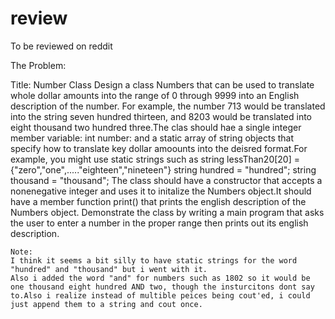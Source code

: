 # review
To be reviewed on reddit

The Problem:

Title: Number Class
  Design a class Numbers that can be used to translate whole dollar amounts into the range of 0 through 9999 into an English description of the number. For example, the number 713 would be translated into the string seven hundred thirteen, and 8203 would be translated into eight thousand two hundred three.The clas should hae a single integer member variable:
  int number:
  and a static array of string objects that specify how to translate key dollar amoounts into the deisred format.For example, you might use static strings such as 
  string lessThan20[20] = {"zero","one",....."eighteen","nineteen"}
  string hundred = "hundred";
  string thousand = "thousand";
    The class should have a constructor that accepts a nonenegative integer and uses it to initalize the Numbers object.It should have a member function print() that prints the english description of the Numbers object. Demonstrate the class by writing a main program that asks the user to enter a number in the proper range then prints out its english description.
    
    
    Note:
    I think it seems a bit silly to have static strings for the word "hundred" and "thousand" but i went with it.
    Also i added the word "and" for numbers such as 1802 so it would be one thousand eight hundred AND two, though the insturcitons dont say to.Also i realize instead of multible peices being cout'ed, i could just append them to a string and cout once.
  
